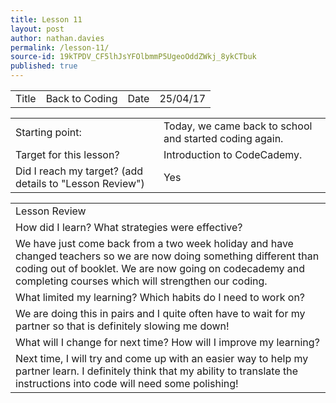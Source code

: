 ```yaml
---
title: Lesson 11
layout: post
author: nathan.davies
permalink: /lesson-11/
source-id: 19kTPDV_CF5lhJsYFOlbmmP5UgeoOddZWkj_8ykCTbuk
published: true
---
```

<table>
  <tr>
    <td>Title</td>
    <td>Back to Coding</td>
    <td>Date</td>
    <td>25/04/17</td>
  </tr>
</table>


<table>
  <tr>
    <td>Starting point:</td>
    <td>Today, we came back to school and started coding again.</td>
  </tr>
  <tr>
    <td>Target for this lesson?</td>
    <td>Introduction to CodeCademy.</td>
  </tr>
  <tr>
    <td>Did I reach my target? 
(add details to "Lesson Review")</td>
    <td> Yes</td>
  </tr>
</table>


<table>
  <tr>
    <td>Lesson Review</td>
  </tr>
  <tr>
    <td>How did I learn? What strategies were effective? </td>
  </tr>
  <tr>
    <td>We have just come back from a two week holiday and have changed teachers so we are now doing something different than coding out of  booklet. We are now going on codecademy and completing courses which will strengthen our coding.</td>
  </tr>
  <tr>
    <td>What limited my learning? Which habits do I need to work on? </td>
  </tr>
  <tr>
    <td>We are doing this in pairs and I quite often have to wait for my partner so that is definitely slowing me down!</td>
  </tr>
  <tr>
    <td>What will I change for next time? How will I improve my learning?</td>
  </tr>
  <tr>
    <td>Next time, I will try and come up with an easier way to help my partner learn. I definitely think that my ability to translate the instructions into code will need some polishing!</td>
  </tr>
</table>


